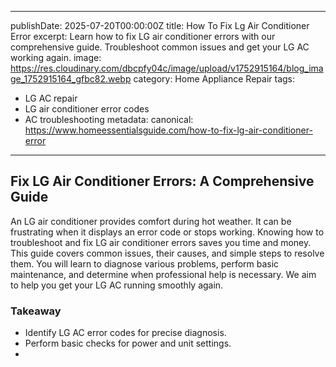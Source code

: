 
---
publishDate: 2025-07-20T00:00:00Z
title: How To Fix Lg Air Conditioner Error
excerpt: Learn how to fix LG air conditioner errors with our comprehensive guide. Troubleshoot common issues and get your LG AC working again.
image: https://res.cloudinary.com/dbcpfy04c/image/upload/v1752915164/blog_image_1752915164_gfbc82.webp
category: Home Appliance Repair
tags:
  - LG AC repair
  - LG air conditioner error codes
  - AC troubleshooting
metadata:
  canonical: https://www.homeessentialsguide.com/how-to-fix-lg-air-conditioner-error
---

## Fix LG Air Conditioner Errors: A Comprehensive Guide

An LG air conditioner provides comfort during hot weather. It can be frustrating when it displays an error code or stops working. Knowing how to troubleshoot and fix LG air conditioner errors saves you time and money. This guide covers common issues, their causes, and simple steps to resolve them. You will learn to diagnose various problems, perform basic maintenance, and determine when professional help is necessary. We aim to help you get your LG AC running smoothly again.

### Takeaway

*   Identify LG AC error codes for precise diagnosis.
*   Perform basic checks for power and unit settings.
*